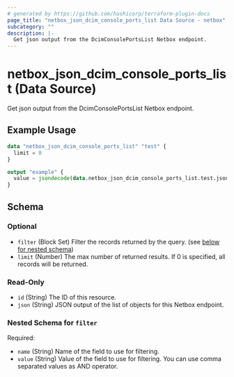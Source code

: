```yaml
---
# generated by https://github.com/hashicorp/terraform-plugin-docs
page_title: "netbox_json_dcim_console_ports_list Data Source - netbox"
subcategory: ""
description: |-
  Get json output from the DcimConsolePortsList Netbox endpoint.
---
```


# netbox_json_dcim_console_ports_list (Data Source)

Get json output from the DcimConsolePortsList Netbox endpoint.

## Example Usage

```terraform
data "netbox_json_dcim_console_ports_list" "test" {
  limit = 0
}

output "example" {
  value = jsondecode(data.netbox_json_dcim_console_ports_list.test.json)
}
```

<!-- schema generated by tfplugindocs -->
## Schema

### Optional

- `filter` (Block Set) Filter the records returned by the query. (see [below for nested schema](#nestedblock--filter))
- `limit` (Number) The max number of returned results. If 0 is specified, all records will be returned.

### Read-Only

- `id` (String) The ID of this resource.
- `json` (String) JSON output of the list of objects for this Netbox endpoint.

<a id="nestedblock--filter"></a>
### Nested Schema for `filter`

Required:

- `name` (String) Name of the field to use for filtering.
- `value` (String) Value of the field to use for filtering. You can use comma separated values as AND operator.
